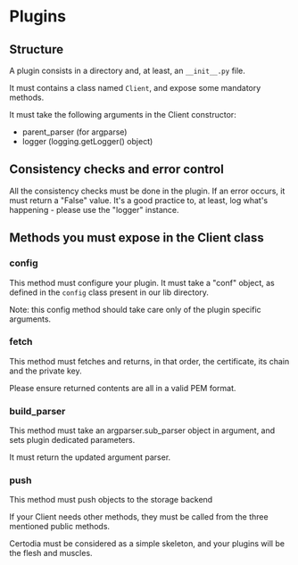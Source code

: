 # Plugins

## Structure
A plugin consists in a directory and, at least, an `__init__.py` file.

It must contains a class named `Client`, and expose some mandatory methods.

It must take the following arguments in the Client constructor:
- parent_parser (for argparse)
- logger (logging.getLogger() object)

## Consistency checks and error control
All the consistency checks must be done in the plugin. If an error occurs, it must return a "False"
value. It's a good practice to, at least, log what's happening - please use the "logger" instance.

## Methods you must expose in the Client class
### config
This method must configure your plugin. It must take a "conf" object, as defined
in the `config` class present in our lib directory.

Note: this config method should take care only of the plugin specific arguments.

### fetch
This method must fetches and returns, in that order, the certificate, its chain and the private key.

Please ensure returned contents are all in a valid PEM format.

### build_parser
This method must take an argparser.sub_parser object in argument, and sets plugin dedicated parameters.

It must return the updated argument parser.

### push
This method must push objects to the storage backend


If your Client needs other methods, they must be called from the three mentioned public
methods.

Certodia must be considered as a simple skeleton, and your plugins will be the flesh and muscles.
